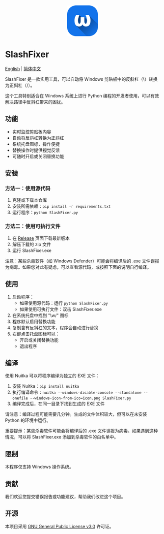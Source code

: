 <p align="center">
  <img src="icon.png" alt="SlashFixer 图标" width="100" height="100">
</p>

# SlashFixer
[English](README.md) | [简体中文](README_zh.md)

SlashFixer 是一款实用工具，可以自动将 Windows 剪贴板中的反斜杠（\）转换为正斜杠（/）。

这个工具特别适合在 Windows 系统上进行 Python 编程的开发者使用，可以有效解决路径中反斜杠带来的困扰。

## 功能

- 实时监控剪贴板内容
- 自动将反斜杠转换为正斜杠
- 系统托盘图标，操作便捷
- 替换操作时提供视觉反馈
- 可随时开启或关闭替换功能

## 安装

### 方法一：使用源代码

1. 克隆或下载本仓库
2. 安装所需依赖：`pip install -r requirements.txt`
3. 运行程序：`python SlashFixer.py`

### 方法二：使用可执行文件

1. 在 [Release](https://github.com/Plasma-Blue/SlashFixer/releases) 页面下载最新版本
2. 解压下载的 zip 文件
3. 运行 SlashFixer.exe

注意：某些杀毒软件（如 Windows Defender）可能会将编译后的 .exe 文件误报为病毒。如果您对此有疑虑，可以查看源代码，或按照下面的说明自行编译。

## 使用

1. 启动程序：
   - 如果使用源代码：运行 `python SlashFixer.py`
   - 如果使用可执行文件：双击 SlashFixer.exe
2. 在系统托盘中找到 "\w/" 图标
3. 程序默认启用替换功能
4. 复制含有反斜杠的文本，程序会自动进行替换
5. 右键点击托盘图标可以：
   - 开启或关闭替换功能
   - 退出程序

## 编译

使用 Nuitka 可以将程序编译为独立的 EXE 文件：

1. 安装 Nuitka：`pip install nuitka`
2. 执行编译命令：`nuitka --windows-disable-console --standalone --onefile --windows-icon-from-ico=icon.png SlashFixer.py`
3. 编译完成后，在同一目录下找到生成的 EXE 文件

请注意：编译过程可能需要几分钟。生成的文件体积较大，但可以在未安装 Python 的环境中运行。

重要提示：某些杀毒软件可能会将编译后的 .exe 文件误报为病毒。如果遇到这种情况，可以将 SlashFixer.exe 添加到杀毒软件的白名单中。

## 限制

本程序仅支持 Windows 操作系统。

## 贡献

我们欢迎您提交错误报告或功能建议，帮助我们改进这个项目。

## 开源

本项目采用 [GNU General Public License v3.0](LICENSE) 许可证。
